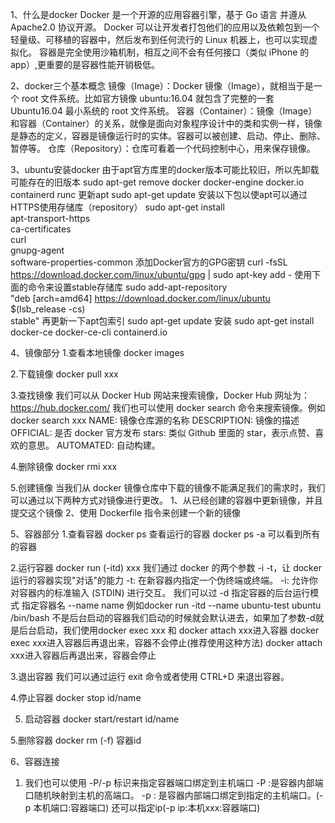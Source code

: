 1、什么是docker
  Docker 是一个开源的应用容器引擎，基于 Go 语言 并遵从 Apache2.0 协议开源。
  Docker 可以让开发者打包他们的应用以及依赖包到一个轻量级、可移植的容器中，然后发布到任何流行的 Linux 机器上，也可以实现虚拟化。
  容器是完全使用沙箱机制，相互之间不会有任何接口（类似 iPhone 的 app）,更重要的是容器性能开销极低。

2、docker三个基本概念
  镜像（Image）：Docker 镜像（Image），就相当于是一个 root 文件系统。比如官方镜像 ubuntu:16.04 就包含了完整的一套 Ubuntu16.04 最小系统的 root 文件系统。
  容器（Container）：镜像（Image）和容器（Container）的关系，就像是面向对象程序设计中的类和实例一样，镜像是静态的定义，容器是镜像运行时的实体。容器可以被创建、启动、停止、删除、暂停等。
  仓库（Repository）：仓库可看着一个代码控制中心，用来保存镜像。

3、ubuntu安装docker
  由于apt官方库里的docker版本可能比较旧，所以先卸载可能存在的旧版本
    sudo apt-get remove docker docker-engine docker.io containerd runc
  更新apt
    sudo apt-get update
  安装以下包以使apt可以通过HTTPS使用存储库（repository）
    sudo apt-get install \
      apt-transport-https \
      ca-certificates \
      curl \
      gnupg-agent \
      software-properties-common
  添加Docker官方的GPG密钥
    curl -fsSL https://download.docker.com/linux/ubuntu/gpg | sudo apt-key add -
  使用下面的命令来设置stable存储库
    sudo add-apt-repository \
      "deb [arch=amd64] https://download.docker.com/linux/ubuntu \
      $(lsb_release -cs) \
      stable"
  再更新一下apt包索引
    sudo apt-get update
  安装
    sudo apt-get install docker-ce docker-ce-cli containerd.io

4、镜像部分
  1.查看本地镜像
    docker images

  2.下载镜像
    docker pull xxx
  
  3.查找镜像
    我们可以从 Docker Hub 网站来搜索镜像，Docker Hub 网址为： https://hub.docker.com/
    我们也可以使用 docker search 命令来搜索镜像。例如 docker search xxx
      NAME: 镜像仓库源的名称
      DESCRIPTION: 镜像的描述
      OFFICIAL: 是否 docker 官方发布
      stars: 类似 Github 里面的 star，表示点赞、喜欢的意思。
      AUTOMATED: 自动构建。
  
  4.删除镜像
    docker rmi xxx
  
  5.创建镜像
    当我们从 docker 镜像仓库中下载的镜像不能满足我们的需求时，我们可以通过以下两种方式对镜像进行更改。
      1、从已经创建的容器中更新镜像，并且提交这个镜像
      2、使用 Dockerfile 指令来创建一个新的镜像

5、容器部分
  1.查看容器
    docker ps 查看运行的容器
    docker ps -a 可以看到所有的容器

  2.运行容器
    docker run (-itd) xxx
    我们通过 docker 的两个参数 -i -t，让 docker 运行的容器实现"对话"的能力
      -t: 在新容器内指定一个伪终端或终端。
      -i: 允许你对容器内的标准输入 (STDIN) 进行交互。
    我们可以过 -d 指定容器的后台运行模式
    指定容器名 --name name 例如docker run -itd --name ubuntu-test ubuntu /bin/bash
    不是后台启动的容器我们启动的时候就会默认进去，如果加了参数-d就是后台启动，我们使用docker exec xxx 和 docker attach xxx进入容器
      docker exec xxx进入容器后再退出来，容器不会停止(推荐使用这种方法)
      docker attach xxx进入容器后再退出来，容器会停止

  3.退出容器
    我们可以通过运行 exit 命令或者使用 CTRL+D 来退出容器。

  4.停止容器
    docker stop id/name
  
  5. 启动容器
    docker start/restart id/name

  5.删除容器
    docker rm (-f) 容器id

6、容器连接
  1. 我们也可以使用 -P/-p 标识来指定容器端口绑定到主机端口
    -P :是容器内部端口随机映射到主机的高端口。
    -p : 是容器内部端口绑定到指定的主机端口。(-p 本机端口:容器端口) 还可以指定ip(-p ip:本机xxx:容器端口)
